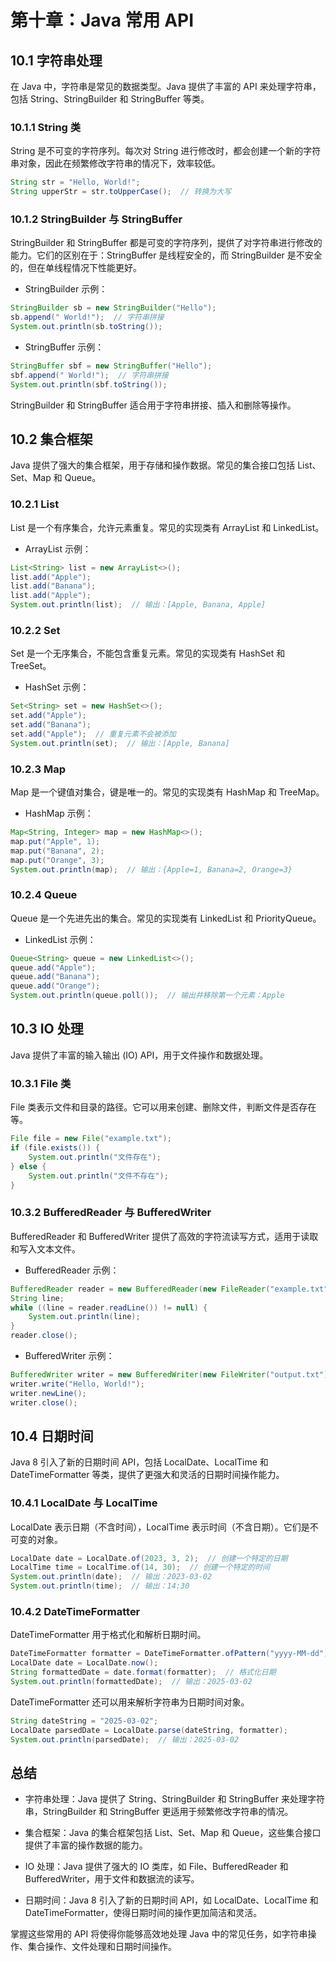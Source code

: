 # **第十章：Java 常用 API**

## **10.1 字符串处理**

在 Java 中，字符串是常见的数据类型。Java 提供了丰富的 API 来处理字符串，包括 String、StringBuilder 和 StringBuffer 等类。

### **10.1.1 String 类**

String 是不可变的字符序列。每次对 String 进行修改时，都会创建一个新的字符串对象，因此在频繁修改字符串的情况下，效率较低。

```java
String str = "Hello, World!";
String upperStr = str.toUpperCase();  // 转换为大写

```

### **10.1.2 StringBuilder 与 StringBuffer**

StringBuilder 和 StringBuffer 都是可变的字符序列，提供了对字符串进行修改的能力。它们的区别在于：StringBuffer 是线程安全的，而 StringBuilder 是不安全的，但在单线程情况下性能更好。

- StringBuilder 示例：

```java
StringBuilder sb = new StringBuilder("Hello");
sb.append(" World!");  // 字符串拼接
System.out.println(sb.toString());

```

- StringBuffer 示例：

```java
StringBuffer sbf = new StringBuffer("Hello");
sbf.append(" World!");  // 字符串拼接
System.out.println(sbf.toString());

```

StringBuilder 和 StringBuffer 适合用于字符串拼接、插入和删除等操作。

## **10.2 集合框架**

Java 提供了强大的集合框架，用于存储和操作数据。常见的集合接口包括 List、Set、Map 和 Queue。

### **10.2.1 List**

List 是一个有序集合，允许元素重复。常见的实现类有 ArrayList 和 LinkedList。

- ArrayList 示例：

```java
List<String> list = new ArrayList<>();
list.add("Apple");
list.add("Banana");
list.add("Apple");
System.out.println(list);  // 输出：[Apple, Banana, Apple]

```

### **10.2.2 Set**

Set 是一个无序集合，不能包含重复元素。常见的实现类有 HashSet 和 TreeSet。

- HashSet 示例：

```java
Set<String> set = new HashSet<>();
set.add("Apple");
set.add("Banana");
set.add("Apple");  // 重复元素不会被添加
System.out.println(set);  // 输出：[Apple, Banana]

```

### **10.2.3 Map**

Map 是一个键值对集合，键是唯一的。常见的实现类有 HashMap 和 TreeMap。

- HashMap 示例：

```java
Map<String, Integer> map = new HashMap<>();
map.put("Apple", 1);
map.put("Banana", 2);
map.put("Orange", 3);
System.out.println(map);  // 输出：{Apple=1, Banana=2, Orange=3}

```

### **10.2.4 Queue**

Queue 是一个先进先出的集合。常见的实现类有 LinkedList 和 PriorityQueue。

- LinkedList 示例：

```java
Queue<String> queue = new LinkedList<>();
queue.add("Apple");
queue.add("Banana");
queue.add("Orange");
System.out.println(queue.poll());  // 输出并移除第一个元素：Apple

```

## **10.3 IO 处理**

Java 提供了丰富的输入输出 (IO) API，用于文件操作和数据处理。

### **10.3.1 File 类**

File 类表示文件和目录的路径。它可以用来创建、删除文件，判断文件是否存在等。

```java
File file = new File("example.txt");
if (file.exists()) {
    System.out.println("文件存在");
} else {
    System.out.println("文件不存在");
}

```

### **10.3.2 BufferedReader 与 BufferedWriter**

BufferedReader 和 BufferedWriter 提供了高效的字符流读写方式，适用于读取和写入文本文件。

- BufferedReader 示例：

```java
BufferedReader reader = new BufferedReader(new FileReader("example.txt"));
String line;
while ((line = reader.readLine()) != null) {
    System.out.println(line);
}
reader.close();

```

- BufferedWriter 示例：

```java
BufferedWriter writer = new BufferedWriter(new FileWriter("output.txt"));
writer.write("Hello, World!");
writer.newLine();
writer.close();

```

## **10.4 日期时间**

Java 8 引入了新的日期时间 API，包括 LocalDate、LocalTime 和 DateTimeFormatter 等类，提供了更强大和灵活的日期时间操作能力。

### **10.4.1 LocalDate 与 LocalTime**

LocalDate 表示日期（不含时间），LocalTime 表示时间（不含日期）。它们是不可变的对象。

```java
LocalDate date = LocalDate.of(2023, 3, 2);  // 创建一个特定的日期
LocalTime time = LocalTime.of(14, 30);  // 创建一个特定的时间
System.out.println(date);  // 输出：2023-03-02
System.out.println(time);  // 输出：14:30

```

### **10.4.2 DateTimeFormatter**

DateTimeFormatter 用于格式化和解析日期时间。

```java
DateTimeFormatter formatter = DateTimeFormatter.ofPattern("yyyy-MM-dd");
LocalDate date = LocalDate.now();
String formattedDate = date.format(formatter);  // 格式化日期
System.out.println(formattedDate);  // 输出：2025-03-02

```

DateTimeFormatter 还可以用来解析字符串为日期时间对象。

```java
String dateString = "2025-03-02";
LocalDate parsedDate = LocalDate.parse(dateString, formatter);
System.out.println(parsedDate);  // 输出：2025-03-02

```

## **总结**

- 字符串处理：Java 提供了 String、StringBuilder 和 StringBuffer 来处理字符串，StringBuilder 和 StringBuffer 更适用于频繁修改字符串的情况。

- 集合框架：Java 的集合框架包括 List、Set、Map 和 Queue，这些集合接口提供了丰富的操作数据的能力。

- IO 处理：Java 提供了强大的 IO 类库，如 File、BufferedReader 和 BufferedWriter，用于文件和数据流的读写。

- 日期时间：Java 8 引入了新的日期时间 API，如 LocalDate、LocalTime 和 DateTimeFormatter，使得日期时间的操作更加简洁和灵活。

掌握这些常用的 API 将使得你能够高效地处理 Java 中的常见任务，如字符串操作、集合操作、文件处理和日期时间操作。
